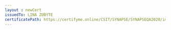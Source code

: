 ```yaml
--- 
layout : newCert 
issuedTo: LINA ZUBYTE
certificatePath: https://certifyme.online/CSIT/SYNAPSE/SYNAPSEQA2020/img/cert/award/LINAZUBYTE_c2e4e.png
--- 
```


